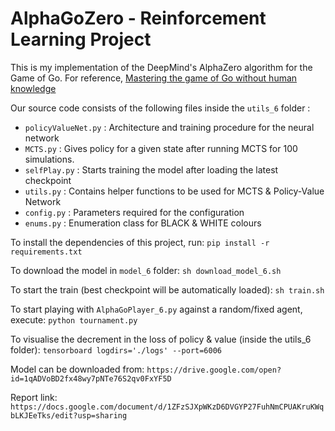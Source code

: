 # AlphaGoZero - Reinforcement Learning Project

This is my implementation of the DeepMind's AlphaZero algorithm for the Game of Go. For reference, [Mastering the game of Go without human knowledge](https://www.nature.com/articles/nature24270.pdf)

Our source code consists of the following files inside the `utils_6` folder :
* `policyValueNet.py` : Architecture and training procedure for the neural network
* `MCTS.py` : Gives policy for a given state after running MCTS for 100 simulations. 
* `selfPlay.py` : Starts training the model after loading the latest checkpoint
* `utils.py` : Contains helper functions to be used for MCTS & Policy-Value Network
* `config.py` : Parameters required for the configuration
* `enums.py` : Enumeration class for BLACK & WHITE colours

To install the dependencies of this project, run:
`pip install -r requirements.txt`


To download the model in `model_6` folder:
`sh download_model_6.sh`


To start the train (best checkpoint will be automatically loaded):
`sh train.sh`


To start playing with `AlphaGoPlayer_6.py` against a random/fixed agent, execute:
`python tournament.py`


To visualise the decrement in the loss of policy & value (inside the utils_6 folder):
`tensorboard logdirs='./logs' --port=6006`

Model can be downloaded from:
`https://drive.google.com/open?id=1qADVoBD2fx48wy7pNTe76S2qv0FxYF5D`

Report link:
`https://docs.google.com/document/d/1ZFzSJXpWKzD6DVGYP27FuhNmCPUAKruKWqbLKJEeTks/edit?usp=sharing`